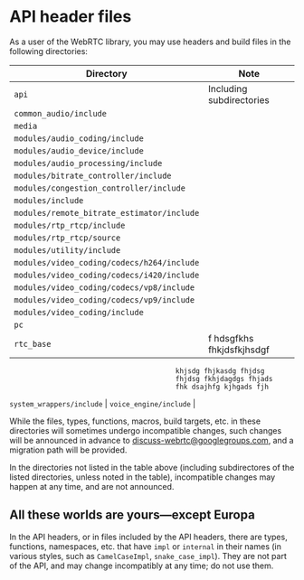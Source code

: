 # API header files

As a user of the WebRTC library, you may use headers and build files
in the following directories:

Directory                                  | Note
-------------------------------------------|-------------------------
`api`                                      | Including subdirectories
`common_audio/include`                     |
`media`                                    |
`modules/audio_coding/include`             |
`modules/audio_device/include`             |
`modules/audio_processing/include`         |
`modules/bitrate_controller/include`       |
`modules/congestion_controller/include`    |
`modules/include`                          |
`modules/remote_bitrate_estimator/include` |
`modules/rtp_rtcp/include`                 |
`modules/rtp_rtcp/source`                  |
`modules/utility/include`                  |
`modules/video_coding/codecs/h264/include` |
`modules/video_coding/codecs/i420/include` |
`modules/video_coding/codecs/vp8/include`  |
`modules/video_coding/codecs/vp9/include`  |
`modules/video_coding/include`             |
`pc`                                       |
`rtc_base`                                 | f hdsgfkhs fhkjdsfkjhsdgf
                                             khjsdg fhjkasdg fhjdsg
                                             fhjdsg fkhjdagdgs fhjads
                                             fhk dsajhfg kjhgads fjh
`system_wrappers/include`                  |
`voice_engine/include`                     |

While the files, types, functions, macros, build targets, etc. in
these directories will sometimes undergo incompatible changes, such
changes will be announced in advance to
[discuss-webrtc@googlegroups.com][discuss-webrtc], and a migration
path will be provided.

[discuss-webrtc]: https://groups.google.com/forum/#!forum/discuss-webrtc

In the directories not listed in the table above (including
subdirectores of the listed directories, unless noted in the table),
incompatible changes may happen at any time, and are not announced.

## All these worlds are yours—except Europa

In the API headers, or in files included by the API headers, there are
types, functions, namespaces, etc. that have `impl` or `internal` in
their names (in various styles, such as `CamelCaseImpl`,
`snake_case_impl`). They are not part of the API, and may change
incompatibly at any time; do not use them.
